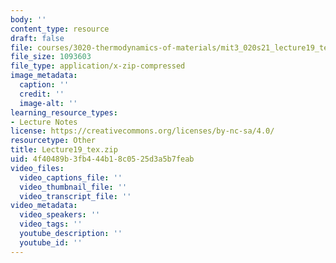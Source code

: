```yaml
---
body: ''
content_type: resource
draft: false
file: courses/3020-thermodynamics-of-materials/mit3_020s21_lecture19_tex.zip
file_size: 1093603
file_type: application/x-zip-compressed
image_metadata:
  caption: ''
  credit: ''
  image-alt: ''
learning_resource_types:
- Lecture Notes
license: https://creativecommons.org/licenses/by-nc-sa/4.0/
resourcetype: Other
title: Lecture19_tex.zip
uid: 4f40489b-3fb4-44b1-8c05-25d3a5b7feab
video_files:
  video_captions_file: ''
  video_thumbnail_file: ''
  video_transcript_file: ''
video_metadata:
  video_speakers: ''
  video_tags: ''
  youtube_description: ''
  youtube_id: ''
---
```

